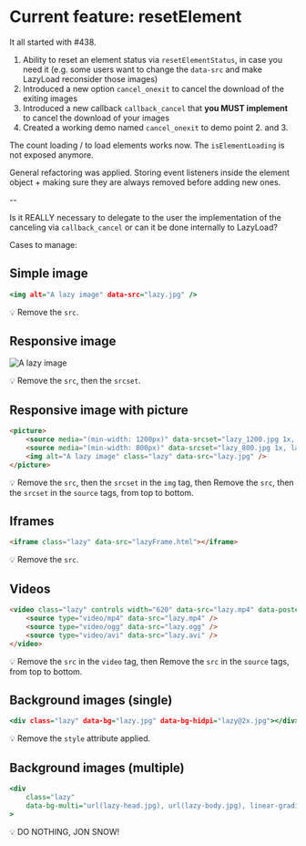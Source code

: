 # Current feature: resetElement

It all started with #438.

1. Ability to reset an element status via `resetElementStatus`, in case you need it
   (e.g. some users want to change the `data-src` and make LazyLoad reconsider those images)
2. Introduced a new option `cancel_onexit` to cancel the download of the exiting images
3. Introduced a new callback `callback_cancel` that **you MUST implement** to cancel the download of your images
4. Created a working demo named `cancel_onexit` to demo point 2. and 3.

The count loading / to load elements works now.
The `isElementLoading` is not exposed anymore.

General refactoring was applied.
Storing event listeners inside the element object + making sure they are always removed before adding new ones.

--

Is it REALLY necessary to delegate to the user the implementation of the canceling via `callback_cancel` or can it be done internally to LazyLoad?

Cases to manage:


## Simple image

```htm
<img alt="A lazy image" data-src="lazy.jpg" />
```

💡 Remove the `src`.


## Responsive image

<img
    alt="A lazy image"
    class="lazy"
    data-src="lazy.jpg"
    data-srcset="lazy_400.jpg 400w, lazy_800.jpg 800w"
    data-sizes="100w"
/>

💡 Remove the `src`, then the `srcset`.


## Responsive image with picture

```html
<picture>
    <source media="(min-width: 1200px)" data-srcset="lazy_1200.jpg 1x, lazy_2400.jpg 2x" />
    <source media="(min-width: 800px)" data-srcset="lazy_800.jpg 1x, lazy_1600.jpg 2x" />
    <img alt="A lazy image" class="lazy" data-src="lazy.jpg" />
</picture>
```

💡 Remove the `src`, then the `srcset` in the `img` tag, then 
   Remove the `src`, then the `srcset` in the `source` tags, from top to bottom.


## Iframes

```html
<iframe class="lazy" data-src="lazyFrame.html"></iframe>
```

💡 Remove the `src`.


## Videos

```html
<video class="lazy" controls width="620" data-src="lazy.mp4" data-poster="lazy.jpg">
    <source type="video/mp4" data-src="lazy.mp4" />
    <source type="video/ogg" data-src="lazy.ogg" />
    <source type="video/avi" data-src="lazy.avi" />
</video>
```

💡 Remove the `src` in the `video` tag, then 
   Remove the `src` in the `source` tags, from top to bottom.


## Background images (single)

```htm
<div class="lazy" data-bg="lazy.jpg" data-bg-hidpi="lazy@2x.jpg"></div>
```

💡 Remove the `style` attribute applied.


## Background images (multiple)

```htm
<div
    class="lazy"
    data-bg-multi="url(lazy-head.jpg), url(lazy-body.jpg), linear-gradient(#fff, #ccc)"
>
```

💡 DO NOTHING, JON SNOW!